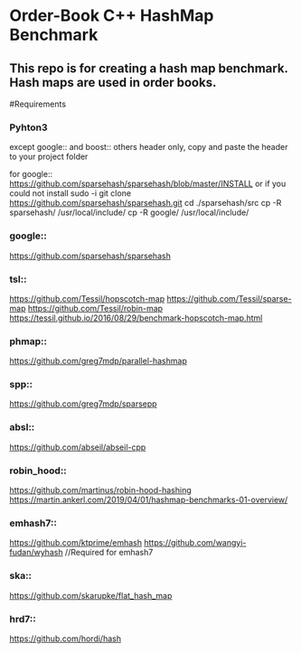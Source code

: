 # Order-Book C++ HashMap Benchmark

## This repo is for creating a hash map benchmark. Hash maps are used in order books. 

#Requirements

### Pyhton3

except google:: and boost:: others header only, copy and paste the header to your project folder

for google::
https://github.com/sparsehash/sparsehash/blob/master/INSTALL
or if you could not install
sudo -i
git clone https://github.com/sparsehash/sparsehash.git
cd  ./sparsehash/src
cp -R sparsehash/ /usr/local/include/
cp -R google/ /usr/local/include/

### google::
https://github.com/sparsehash/sparsehash

### tsl::
https://github.com/Tessil/hopscotch-map
https://github.com/Tessil/sparse-map
https://github.com/Tessil/robin-map
https://tessil.github.io/2016/08/29/benchmark-hopscotch-map.html

### phmap::
https://github.com/greg7mdp/parallel-hashmap

### spp::
https://github.com/greg7mdp/sparsepp

### absl::
https://github.com/abseil/abseil-cpp

### robin_hood::
https://github.com/martinus/robin-hood-hashing
https://martin.ankerl.com/2019/04/01/hashmap-benchmarks-01-overview/

### emhash7::
https://github.com/ktprime/emhash
https://github.com/wangyi-fudan/wyhash     //Required for emhash7

### ska::
https://github.com/skarupke/flat_hash_map

### hrd7::	
https://github.com/hordi/hash    
